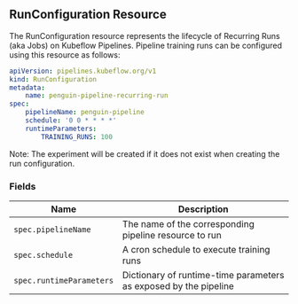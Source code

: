 ## RunConfiguration Resource

The RunConfiguration resource represents the lifecycle of Recurring Runs (aka Jobs) on Kubeflow Pipelines.
Pipeline training runs can be configured using this resource as follows:

```yaml
apiVersion: pipelines.kubeflow.org/v1
kind: RunConfiguration
metadata:
    name: penguin-pipeline-recurring-run
spec:
    pipelineName: penguin-pipeline
    schedule: '0 0 * * * *'
    runtimeParameters:
        TRAINING_RUNS: 100
```

Note: The experiment will be created if it does not exist when creating the run configuration.

### Fields

| Name | Description |
| --- | --- |
| `spec.pipelineName` | The name of the corresponding pipeline resource to run |
| `spec.schedule` | A cron schedule to execute training runs |
| `spec.runtimeParameters` | Dictionary of runtime-time parameters as exposed by the pipeline |
